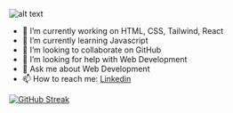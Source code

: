 ![alt text](https://media.licdn.com/dms/image/D5616AQFO4WS3l_W4gA/profile-displaybackgroundimage-shrink_350_1400/0/1684094906130?e=1707350400&v=beta&t=qIEfC2L0D38pORZCNTWdm0IX4b9VprleAqUd0DsG5YU)

- 🔭 I’m currently working on HTML, CSS, Tailwind, React
- 🌱 I’m currently learning Javascript
- 👯 I’m looking to collaborate on GitHub
- 🤔 I’m looking for help with Web Development
- 💬 Ask me about Web Development
- 📫 How to reach me: [Linkedin](https://www.linkedin.com/in/bishaldofo)

[![GitHub Streak](https://github-readme-streak-stats.herokuapp.com?user=bishaldofo&theme=chartreuse-dark&border_radius=10&date_format=j%20M%5B%20Y%5D)](https://git.io/streak-stats)
